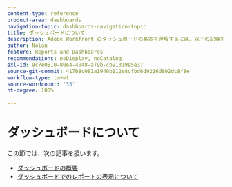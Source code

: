 ```yaml
---
content-type: reference
product-area: dashboards
navigation-topic: dashboards-navigation-topic
title: ダッシュボードについて
description: Adobe Workfront のダッシュボードの基本を理解するには、以下の記事を参照してください。
author: Nolan
feature: Reports and Dashboards
recommendations: noDisplay, noCatalog
exl-id: 9c7e0810-80e4-4048-a79b-cb91319e5e37
source-git-commit: 417b8c081a1940b112e8cfbd6d9216d802dc8f8e
workflow-type: tm+mt
source-wordcount: '33'
ht-degree: 100%

---
```


# ダッシュボードについて

この節では、次の記事を扱います。

* [ダッシュボードの概要](../../../reports-and-dashboards/dashboards/understanding-dashboards/get-started-dashboards.md)
* [ダッシュボードでのレポートの表示について](../../../reports-and-dashboards/dashboards/understanding-dashboards/understand-how-reports-display-dashboard.md)
